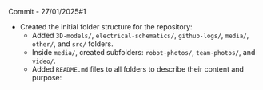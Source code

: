 Commit - 27/01/2025#1

- Created the initial folder structure for the repository:
  - Added `3D-models/`, `electrical-schematics/`, `github-logs/`, `media/`, `other/`, and `src/` folders.
  - Inside `media/`, created subfolders: `robot-photos/`, `team-photos/`, and `video/`.
  - Added `README.md` files to all folders to describe their content and purpose:
